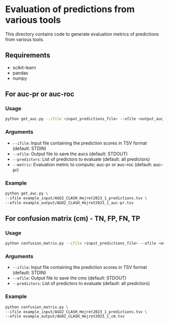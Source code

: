 # Evaluation of predictions from various tools

This directory contains code to generate evaluation metrics of predictions from various tools. 

## Requirements 

- scikit-learn
- pandas
- numpy

## For auc-pr or auc-roc

### Usage

```bash
python get_auc.py --ifile <input_predictions_file> --ofile <output_auc_file> [--predictors <list_of_predictors>] [--metric <auc_to_compute>]`
```

### Arguments

- `--ifile`: Input file containing the prediction scores in TSV format (default: STDIN)
- `--ofile`: Output file to save the aucs (default: STDOUT)
- `--predictors`: List of predictors to evaluate (default: all predictors)
- `--metric`: Evaluation metric to compute; auc-pr or auc-roc (default: auc-pr)

### Example

```bash
python get_auc.py \
--ifile example_input/AGO2_CLASH_Hejret2023_1_predictions.tsv \
--ofile example_output/AGO2_CLASH_Hejret2023_1_auc-pr.tsv
```

## For confusion matrix (cm) - TN, FP, FN, TP

### Usage

```bash
python confusion_matrix.py --ifile <input_predictions_file> --ofile <output_cm_file> [--predictors <list_of_predictors>]
```

### Arguments

- `--ifile`: Input file containing the prediction scores in TSV format (default: STDIN)
- `--ofile`: Output file to save the cms (default: STDOUT)
- `--predictors`: List of predictors to evaluate (default: all predictors)

### Example

```bash
python confusion_matrix.py \
--ifile example_input/AGO2_CLASH_Hejret2023_1_predictions.tsv \
--ofile example_output/AGO2_CLASH_Hejret2023_1_cm.tsv
```
